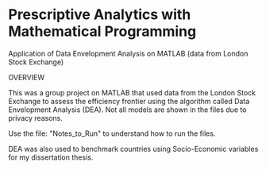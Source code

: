 # Prescriptive Analytics with Mathematical Programming
Application of Data Envelopment Analysis on MATLAB (data from London Stock Exchange)

OVERVIEW

This was a group project on MATLAB that used data from the London Stock Exchange to assess the efficiency frontier using the 
algorithm called Data Envelopment Analysis (DEA). Not all models are shown in the files due to privacy reasons.

Use the file: "Notes_to_Run" to understand how to run the files.

DEA was also used to benchmark countries using Socio-Economic variables for my dissertation thesis.
